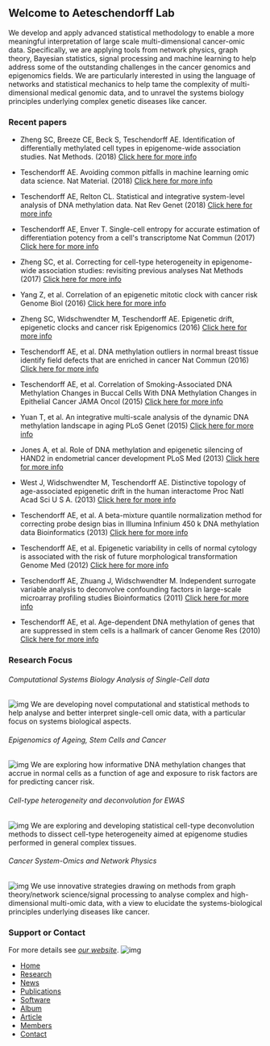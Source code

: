 ## Welcome to Aeteschendorff Lab

We develop and apply advanced statistical methodology to enable a more meaningful interpretation of large scale multi-dimensional cancer-omic data. Specifically, we are applying tools from network physics, graph theory, Bayesian statistics, signal processing and machine learning to help address some of the outstanding challenges in the cancer genomics and epigenomics fields. We are particularly interested in using the language of networks and statistical mechanics to help tame the complexity of multi-dimensional medical genomic data, and to unravel the systems biology principles underlying complex genetic diseases like cancer.



### Recent papers

* Zheng SC, Breeze CE, Beck S, Teschendorff AE. Identification of differentially methylated cell types in epigenome-wide association studies. Nat Methods. (2018) [Click here for more info](https://www.nature.com/articles/s41592-018-0213-x)

* Teschendorff AE. Avoiding common pitfalls in machine learning omic data science. Nat Material. (2018) [Click here for more info](https://doi.org/10.1038/s41563-018-0241-z)

* Teschendorff AE, Relton CL. Statistical and integrative system-level analysis of DNA methylation data. Nat Rev Genet (2018) [Click here for more info](https://www.nature.com/articles/nrg.2017.86.pdf)

* Teschendorff AE, Enver T. Single-cell entropy for accurate estimation of differentiation potency from a cell's transcriptome Nat Commun (2017) [Click here for more info](https://www.nature.com/articles/ncomms15599)

* Zheng SC, et al. Correcting for cell-type heterogeneity in epigenome-wide association studies: revisiting previous analyses Nat Methods (2017) [Click here for more info](http://www.nature.com/nmeth/journal/v14/n3/full/nmeth.4187.html)

* Yang Z, et al. Correlation of an epigenetic mitotic clock with cancer risk Genome Biol (2016) [Click here for more info](https://genomebiology.biomedcentral.com/articles/10.1186/s13059-016-1064-3)

* Zheng SC, Widschwendter M, Teschendorff AE. Epigenetic drift, epigenetic clocks and cancer risk Epigenomics (2016) [Click here for more info](http://www.ncbi.nlm.nih.gov/pubmed/27104983#)

* Teschendorff AE, et al. DNA methylation outliers in normal breast tissue identify field defects that are enriched in cancer Nat Commun (2016) [Click here for more info](http://www.nature.com/ncomms/2016/160129/ncomms10478/full/ncomms10478.html)

* Teschendorff AE, et al. Correlation of Smoking-Associated DNA Methylation Changes in Buccal Cells With DNA Methylation Changes in Epithelial Cancer JAMA Oncol (2015) [Click here for more info](http://oncology.jamanetwork.com/article.aspx?articleid=2293216)

* Yuan T, et al. An integrative multi-scale analysis of the dynamic DNA methylation landscape in aging PLoS Genet (2015) [Click here for more info](http://www.plosgenetics.org/article/fetchObject.action?uri=info:doi/10.1371/journal.pgen.1004996&representation=PDF)

* Jones A, et al. Role of DNA methylation and epigenetic silencing of HAND2 in endometrial cancer development PLoS Med (2013) [Click here for more info](http://www.plosmedicine.org/article/info%3Adoi%2F10.1371%2Fjournal.pmed.1001551)

* West J, Widschwendter M, Teschendorff AE. Distinctive topology of age-associated epigenetic drift in the human interactome Proc Natl Acad Sci U S A. (2013) [Click here for more info](http://www.pnas.org/content/110/35/14138.abstract)

* Teschendorff AE, et al. A beta-mixture quantile normalization method for correcting probe design bias in Illumina Infinium 450 k DNA methylation data Bioinformatics (2013) [Click here for more info](http://bioinformatics.oxfordjournals.org/cgi/pmidlookup?view=long&pmid=23175756)

* Teschendorff AE, et al. Epigenetic variability in cells of normal cytology is associated with the risk of future morphological transformation Genome Med (2012) [Click here for more info](http://genomemedicine.com/content/4/3/24)

* Teschendorff AE, Zhuang J, Widschwendter M. Independent surrogate variable analysis to deconvolve confounding factors in large-scale microarray profiling studies Bioinformatics (2011) [Click here for more info](https://academic.oup.com/bioinformatics/article/27/11/1496/217145)

* Teschendorff AE, et al. Age-dependent DNA methylation of genes that are suppressed in stem cells is a hallmark of cancer Genome Res (2010) [Click here for more info](http://genome.cshlp.org/content/early/2010/03/09/gr.103606.109)



### Research Focus
###### Computational Systems Biology Analysis of Single-Cell data
![img](http://www.picb.ac.cn/compsysg/Main/Fig1scentBR.png)
We are developing novel computational and statistical methods to help analyse and better interpret single-cell omic data, with a particular focus on systems biological aspects.
###### Epigenomics of Ageing, Stem Cells and Cancer
![img](http://www.picb.ac.cn/compsysg/Main/Fig1revFMnew.png)
We are exploring how informative DNA methylation changes that accrue in normal cells as a function of age and exposure to risk factors are for predicting cancer risk. 
###### Cell-type heterogeneity and deconvolution for EWAS
![img](http://www.picb.ac.cn/compsysg/Main/Fig4nm-A.png)
We are exploring and developing statistical cell-type deconvolution methods to dissect cell-type heterogeneity aimed at epigenome studies performed in general complex tissues. 
###### Cancer System-Omics and Network Physics
![img](http://www.picb.ac.cn/compsysg/Main/FigLungNetA.png)
We use innovative strategies drawing on methods from graph theory/network science/signal processing to analyse complex and high-dimensional multi-omic data, with a view to elucidate the systems-biological principles underlying diseases like cancer.
### Support or Contact
For more details see [_our website_](http://www.picb.ac.cn/compsysg/index.php).
![img](http://www.picb.ac.cn/compsysg/Main/pic_3.png)

   <div class="navbar-collapse collapse"> 
     <ul class="nav navbar-nav"> 
      <li class="active"><a href="./index.php">Home</a></li> 
      <li><a href="./Research/Research.php">Research</a></li> 
      <li><a href="./News/News.php">News</a></li>
      <li><a href="./Publication/Publication.php">Publications</a></li>
      <li><a href="./Software/Software.php">Software</a></li>
      <li><a href="./Album/Album.php">Album</a></li>
      <li ><a href="./Article/Article.php">Article</a></li>
      <li><a href="./Member/Member.php">Members</a></li>
      <li><a href="./Contact/Contact.php">Contact</a></li>
     </ul> 
    </div> 
